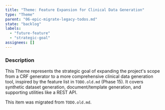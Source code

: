 ```yaml
---
title: "Theme: Feature Expansion for Clinical Data Generation"
type: "Theme"
parent: "06-epic-migrate-legacy-todos.md"
state: "backlog"
labels:
  - "future-feature"
  - "strategic-goal"
assignees: []
---
```


### Description

This Theme represents the strategic goal of expanding the project's scope from a CRF generator to a more comprehensive clinical data generation tool, inspired by the feature list in `TODO.old.md` (Phase 15). It covers synthetic dataset generation, document/template generation, and supporting utilities like a REST API.

This item was migrated from `TODO.old.md`.
